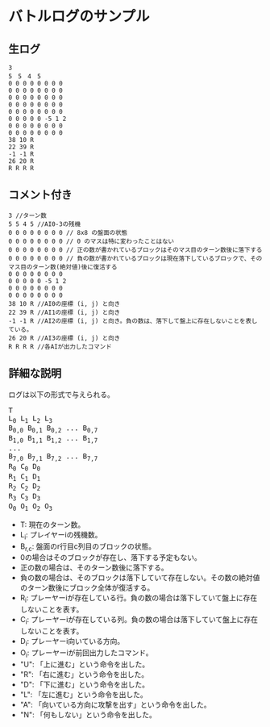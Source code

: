 # バトルログのサンプル

## 生ログ
	3
	5　5　4　5
	0 0 0 0 0 0 0 0
	0 0 0 0 0 0 0 0
	0 0 0 0 0 0 0 0
	0 0 0 0 0 0 0 0
	0 0 0 0 0 0 0 0
	0 0 0 0 0 -5 1 2
	0 0 0 0 0 0 0 0
	0 0 0 0 0 0 0 0
	38 10 R
	22 39 R
	-1 -1 R
	26 20 R
	R R R R 

	
## コメント付き
	3 //ターン数
	5 5 4 5 //AI0-3の残機
	0 0 0 0 0 0 0 0 // 8x8 の盤面の状態
	0 0 0 0 0 0 0 0 // 0 のマスは特に変わったことはない
	0 0 0 0 0 0 0 0 // 正の数が書かれているブロックはそのマス目のターン数後に落下する
	0 0 0 0 0 0 0 0 // 負の数が書かれているブロックは現在落下しているブロックで、そのマス目のターン数(絶対値)後に復活する
	0 0 0 0 0 0 0 0
	0 0 0 0 0 -5 1 2
	0 0 0 0 0 0 0 0
	0 0 0 0 0 0 0 0
	38 10 R //AI0の座標 (i, j) と向き
	22 39 R //AI1の座標 (i, j) と向き
	-1 -1 R //AI2の座標 (i, j) と向き。負の数は、落下して盤上に存在しないことを表している。
	26 20 R //AI3の座標 (i, j) と向き
	R R R R //各AIが出力したコマンド
	
## 詳細な説明

ログは以下の形式で与えられる。
<pre>
T
L<sub>0</sub> L<sub>1</sub> L<sub>2</sub> L<sub>3</sub>
B<sub>0,0</sub> B<sub>0,1</sub> B<sub>0,2</sub> ... B<sub>0,7</sub>
B<sub>1,0</sub> B<sub>1,1</sub> B<sub>1,2</sub> ... B<sub>1,7</sub>
...
B<sub>7,0</sub> B<sub>7,1</sub> B<sub>7,2</sub> ... B<sub>7,7</sub>
R<sub>0</sub> C<sub>0</sub> D<sub>0</sub>
R<sub>1</sub> C<sub>1</sub> D<sub>1</sub>
R<sub>2</sub> C<sub>2</sub> D<sub>2</sub>
R<sub>3</sub> C<sub>3</sub> D<sub>3</sub>
O<sub>0</sub> O<sub>1</sub> O<sub>2</sub> O<sub>3</sub>
</pre>

* T: 現在のターン数。
* L<sub>i</sub>: プレイヤーiの残機数。
* B<sub>r,c</sub>: 盤面のr行目c列目のブロックの状態。
 * 0の場合はそのブロックが存在し、落下する予定もない。
 * 正の数の場合は、そのターン数後に落下する。
 * 負の数の場合は、そのブロックは落下していて存在しない。その数の絶対値のターン数後にブロック全体が復活する。
* R<sub>i</sub>: プレーヤーiが存在している行。負の数の場合は落下していて盤上に存在しないことを表す。
* C<sub>i</sub>: プレーヤーiが存在している列。負の数の場合は落下していて盤上に存在しないことを表す。
* D<sub>i</sub>: プレーヤーi向いている方向。
* O<sub>i</sub>: プレーヤーiが前回出力したコマンド。
 * "U": 「上に進む」という命令を出した。
 * "R": 「右に進む」という命令を出した。
 * "D": 「下に進む」という命令を出した。
 * "L": 「左に進む」という命令を出した。
 * "A": 「向いている方向に攻撃を出す」という命令を出した。
 * "N": 「何もしない」という命令を出した。
